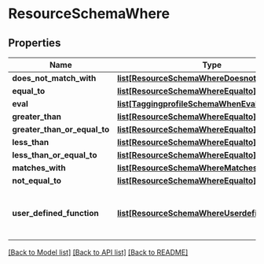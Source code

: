 # ResourceSchemaWhere

## Properties
Name | Type | Description | Notes
------------ | ------------- | ------------- | -------------
**does_not_match_with** | [**list[ResourceSchemaWhereDoesnotmatchwith]**](ResourceSchemaWhereDoesnotmatchwith.md) |  | [optional] 
**equal_to** | [**list[ResourceSchemaWhereEqualto]**](ResourceSchemaWhereEqualto.md) |  | [optional] 
**eval** | [**list[TaggingprofileSchemaWhenEval]**](TaggingprofileSchemaWhenEval.md) |  | [optional] 
**greater_than** | [**list[ResourceSchemaWhereEqualto]**](ResourceSchemaWhereEqualto.md) |  | [optional] 
**greater_than_or_equal_to** | [**list[ResourceSchemaWhereEqualto]**](ResourceSchemaWhereEqualto.md) |  | [optional] 
**less_than** | [**list[ResourceSchemaWhereEqualto]**](ResourceSchemaWhereEqualto.md) |  | [optional] 
**less_than_or_equal_to** | [**list[ResourceSchemaWhereEqualto]**](ResourceSchemaWhereEqualto.md) |  | [optional] 
**matches_with** | [**list[ResourceSchemaWhereMatcheswith]**](ResourceSchemaWhereMatcheswith.md) |  | [optional] 
**not_equal_to** | [**list[ResourceSchemaWhereEqualto]**](ResourceSchemaWhereEqualto.md) |  | [optional] 
**user_defined_function** | [**list[ResourceSchemaWhereUserdefinedfunction]**](ResourceSchemaWhereUserdefinedfunction.md) | User defined function to populate field value | [optional] 

[[Back to Model list]](../README.md#documentation-for-models) [[Back to API list]](../README.md#documentation-for-api-endpoints) [[Back to README]](../README.md)


